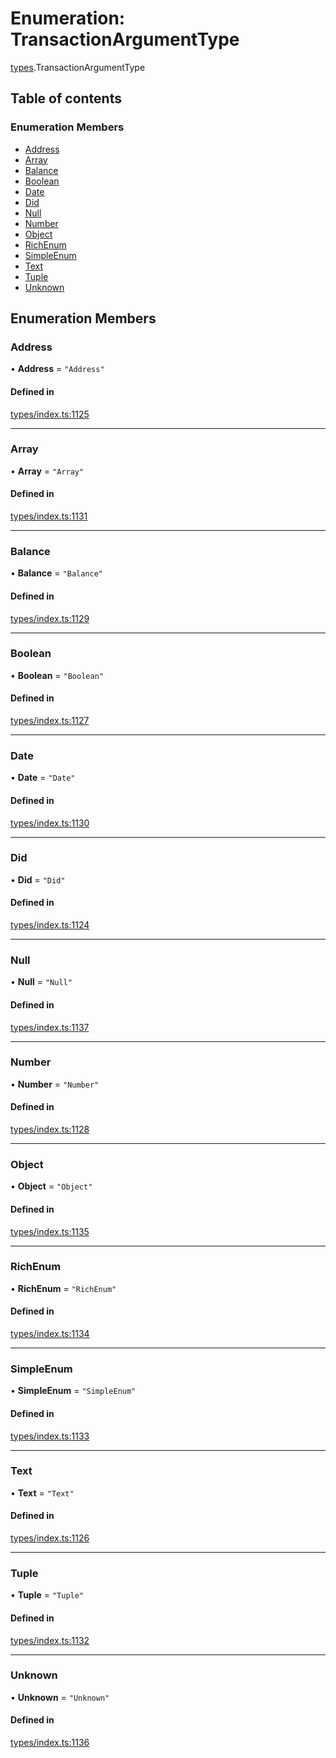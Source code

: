 # Enumeration: TransactionArgumentType

[types](../wiki/types).TransactionArgumentType

## Table of contents

### Enumeration Members

- [Address](../wiki/types.TransactionArgumentType#address)
- [Array](../wiki/types.TransactionArgumentType#array)
- [Balance](../wiki/types.TransactionArgumentType#balance)
- [Boolean](../wiki/types.TransactionArgumentType#boolean)
- [Date](../wiki/types.TransactionArgumentType#date)
- [Did](../wiki/types.TransactionArgumentType#did)
- [Null](../wiki/types.TransactionArgumentType#null)
- [Number](../wiki/types.TransactionArgumentType#number)
- [Object](../wiki/types.TransactionArgumentType#object)
- [RichEnum](../wiki/types.TransactionArgumentType#richenum)
- [SimpleEnum](../wiki/types.TransactionArgumentType#simpleenum)
- [Text](../wiki/types.TransactionArgumentType#text)
- [Tuple](../wiki/types.TransactionArgumentType#tuple)
- [Unknown](../wiki/types.TransactionArgumentType#unknown)

## Enumeration Members

### Address

• **Address** = ``"Address"``

#### Defined in

[types/index.ts:1125](https://github.com/PolymeshAssociation/polymesh-sdk/blob/91c2d2d8/src/types/index.ts#L1125)

___

### Array

• **Array** = ``"Array"``

#### Defined in

[types/index.ts:1131](https://github.com/PolymeshAssociation/polymesh-sdk/blob/91c2d2d8/src/types/index.ts#L1131)

___

### Balance

• **Balance** = ``"Balance"``

#### Defined in

[types/index.ts:1129](https://github.com/PolymeshAssociation/polymesh-sdk/blob/91c2d2d8/src/types/index.ts#L1129)

___

### Boolean

• **Boolean** = ``"Boolean"``

#### Defined in

[types/index.ts:1127](https://github.com/PolymeshAssociation/polymesh-sdk/blob/91c2d2d8/src/types/index.ts#L1127)

___

### Date

• **Date** = ``"Date"``

#### Defined in

[types/index.ts:1130](https://github.com/PolymeshAssociation/polymesh-sdk/blob/91c2d2d8/src/types/index.ts#L1130)

___

### Did

• **Did** = ``"Did"``

#### Defined in

[types/index.ts:1124](https://github.com/PolymeshAssociation/polymesh-sdk/blob/91c2d2d8/src/types/index.ts#L1124)

___

### Null

• **Null** = ``"Null"``

#### Defined in

[types/index.ts:1137](https://github.com/PolymeshAssociation/polymesh-sdk/blob/91c2d2d8/src/types/index.ts#L1137)

___

### Number

• **Number** = ``"Number"``

#### Defined in

[types/index.ts:1128](https://github.com/PolymeshAssociation/polymesh-sdk/blob/91c2d2d8/src/types/index.ts#L1128)

___

### Object

• **Object** = ``"Object"``

#### Defined in

[types/index.ts:1135](https://github.com/PolymeshAssociation/polymesh-sdk/blob/91c2d2d8/src/types/index.ts#L1135)

___

### RichEnum

• **RichEnum** = ``"RichEnum"``

#### Defined in

[types/index.ts:1134](https://github.com/PolymeshAssociation/polymesh-sdk/blob/91c2d2d8/src/types/index.ts#L1134)

___

### SimpleEnum

• **SimpleEnum** = ``"SimpleEnum"``

#### Defined in

[types/index.ts:1133](https://github.com/PolymeshAssociation/polymesh-sdk/blob/91c2d2d8/src/types/index.ts#L1133)

___

### Text

• **Text** = ``"Text"``

#### Defined in

[types/index.ts:1126](https://github.com/PolymeshAssociation/polymesh-sdk/blob/91c2d2d8/src/types/index.ts#L1126)

___

### Tuple

• **Tuple** = ``"Tuple"``

#### Defined in

[types/index.ts:1132](https://github.com/PolymeshAssociation/polymesh-sdk/blob/91c2d2d8/src/types/index.ts#L1132)

___

### Unknown

• **Unknown** = ``"Unknown"``

#### Defined in

[types/index.ts:1136](https://github.com/PolymeshAssociation/polymesh-sdk/blob/91c2d2d8/src/types/index.ts#L1136)
